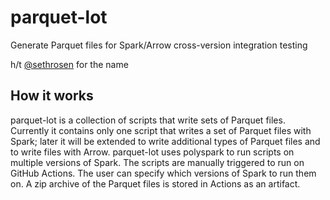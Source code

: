 # parquet-lot
Generate Parquet files for Spark/Arrow cross-version integration testing

h/t [@sethrosen](https://twitter.com/sethrosen/status/1354612746990604295) for the name

## How it works
parquet-lot is a collection of scripts that write sets of Parquet files. Currently it contains only one script that writes a set of Parquet files with Spark; later it will be extended to write additional types of Parquet files and to write files with Arrow. parquet-lot uses polyspark to run scripts on multiple versions of Spark. The scripts are manually triggered to run on GitHub Actions. The user can specify which versions of Spark to run them on. A zip archive of the Parquet files is stored in Actions as an artifact.
